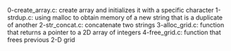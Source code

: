 0-create_array.c: create array and initializes it with a specific character
1-strdup.c: using malloc to obtain memory of a new string that is a duplicate of another
2-str_concat.c: concatenate two strings
3-alloc_grid.c: function that returns a pointer to a 2D array of integers
4-free_grid.c: function that frees previous 2-D grid

